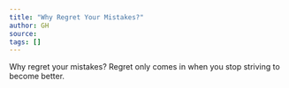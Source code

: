 ```yaml
---
title: "Why Regret Your Mistakes?"
author: GH
source:
tags: []
---
```


Why regret your mistakes? Regret only comes in when you stop striving to become better.
